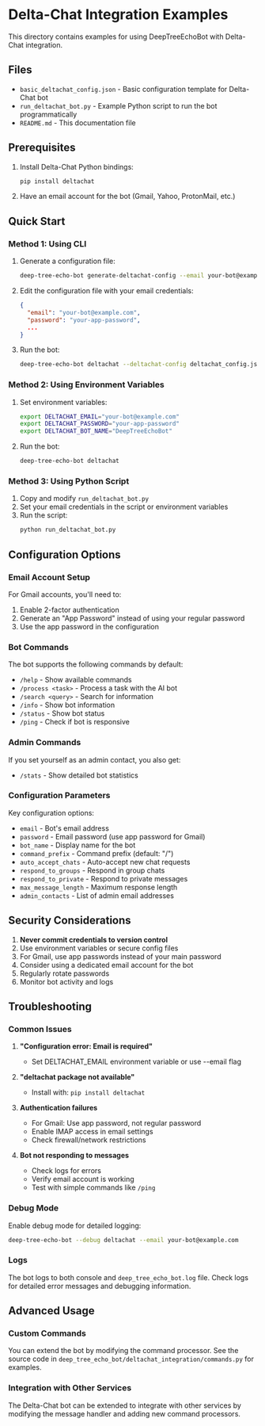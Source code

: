 # Delta-Chat Integration Examples

This directory contains examples for using DeepTreeEchoBot with Delta-Chat integration.

## Files

- `basic_deltachat_config.json` - Basic configuration template for Delta-Chat bot
- `run_deltachat_bot.py` - Example Python script to run the bot programmatically
- `README.md` - This documentation file

## Prerequisites

1. Install Delta-Chat Python bindings:
   ```bash
   pip install deltachat
   ```

2. Have an email account for the bot (Gmail, Yahoo, ProtonMail, etc.)

## Quick Start

### Method 1: Using CLI

1. Generate a configuration file:
   ```bash
   deep-tree-echo-bot generate-deltachat-config --email your-bot@example.com --output deltachat_config.json
   ```

2. Edit the configuration file with your email credentials:
   ```json
   {
     "email": "your-bot@example.com",
     "password": "your-app-password",
     ...
   }
   ```

3. Run the bot:
   ```bash
   deep-tree-echo-bot deltachat --deltachat-config deltachat_config.json
   ```

### Method 2: Using Environment Variables

1. Set environment variables:
   ```bash
   export DELTACHAT_EMAIL="your-bot@example.com"
   export DELTACHAT_PASSWORD="your-app-password"
   export DELTACHAT_BOT_NAME="DeepTreeEchoBot"
   ```

2. Run the bot:
   ```bash
   deep-tree-echo-bot deltachat
   ```

### Method 3: Using Python Script

1. Copy and modify `run_deltachat_bot.py`
2. Set your email credentials in the script or environment variables
3. Run the script:
   ```bash
   python run_deltachat_bot.py
   ```

## Configuration Options

### Email Account Setup

For Gmail accounts, you'll need to:
1. Enable 2-factor authentication
2. Generate an "App Password" instead of using your regular password
3. Use the app password in the configuration

### Bot Commands

The bot supports the following commands by default:

- `/help` - Show available commands
- `/process <task>` - Process a task with the AI bot
- `/search <query>` - Search for information
- `/info` - Show bot information
- `/status` - Show bot status
- `/ping` - Check if bot is responsive

### Admin Commands

If you set yourself as an admin contact, you also get:

- `/stats` - Show detailed bot statistics

### Configuration Parameters

Key configuration options:

- `email` - Bot's email address
- `password` - Email password (use app password for Gmail)
- `bot_name` - Display name for the bot
- `command_prefix` - Command prefix (default: "/")
- `auto_accept_chats` - Auto-accept new chat requests
- `respond_to_groups` - Respond in group chats
- `respond_to_private` - Respond to private messages
- `max_message_length` - Maximum response length
- `admin_contacts` - List of admin email addresses

## Security Considerations

1. **Never commit credentials to version control**
2. Use environment variables or secure config files
3. For Gmail, use app passwords instead of your main password
4. Consider using a dedicated email account for the bot
5. Regularly rotate passwords
6. Monitor bot activity and logs

## Troubleshooting

### Common Issues

1. **"Configuration error: Email is required"**
   - Set DELTACHAT_EMAIL environment variable or use --email flag

2. **"deltachat package not available"**
   - Install with: `pip install deltachat`

3. **Authentication failures**
   - For Gmail: Use app password, not regular password
   - Enable IMAP access in email settings
   - Check firewall/network restrictions

4. **Bot not responding to messages**
   - Check logs for errors
   - Verify email account is working
   - Test with simple commands like `/ping`

### Debug Mode

Enable debug mode for detailed logging:

```bash
deep-tree-echo-bot --debug deltachat --email your-bot@example.com
```

### Logs

The bot logs to both console and `deep_tree_echo_bot.log` file. Check logs for detailed error messages and debugging information.

## Advanced Usage

### Custom Commands

You can extend the bot by modifying the command processor. See the source code in `deep_tree_echo_bot/deltachat_integration/commands.py` for examples.

### Integration with Other Services

The Delta-Chat bot can be extended to integrate with other services by modifying the message handler and adding new command processors.